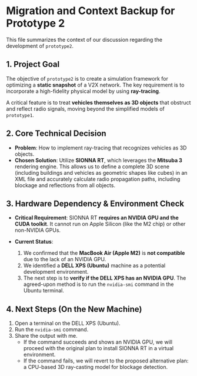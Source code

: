 # Migration and Context Backup for Prototype 2

This file summarizes the context of our discussion regarding the development of `prototype2`.

## 1. Project Goal

The objective of `prototype2` is to create a simulation framework for optimizing a **static snapshot** of a V2X network. The key requirement is to incorporate a high-fidelity physical model by using **ray-tracing**. 

A critical feature is to treat **vehicles themselves as 3D objects** that obstruct and reflect radio signals, moving beyond the simplified models of `prototype1`.

## 2. Core Technical Decision

- **Problem**: How to implement ray-tracing that recognizes vehicles as 3D objects.
- **Chosen Solution**: Utilize **SIONNA RT**, which leverages the **Mitsuba 3** rendering engine. This allows us to define a complete 3D scene (including buildings and vehicles as geometric shapes like cubes) in an XML file and accurately calculate radio propagation paths, including blockage and reflections from all objects.

## 3. Hardware Dependency & Environment Check

- **Critical Requirement**: SIONNA RT **requires an NVIDIA GPU and the CUDA toolkit**. It cannot run on Apple Silicon (like the M2 chip) or other non-NVIDIA GPUs.

- **Current Status**:
    1.  We confirmed that the **MacBook Air (Apple M2)** is **not compatible** due to the lack of an NVIDIA GPU.
    2.  We identified a **DELL XPS (Ubuntu)** machine as a potential development environment.
    3.  The next step is to **verify if the DELL XPS has an NVIDIA GPU**. The agreed-upon method is to run the `nvidia-smi` command in the Ubuntu terminal.

## 4. Next Steps (On the New Machine)

1.  Open a terminal on the DELL XPS (Ubuntu).
2.  Run the `nvidia-smi` command.
3.  Share the output with me.
    - If the command succeeds and shows an NVIDIA GPU, we will proceed with the original plan to install SIONNA RT in a virtual environment.
    - If the command fails, we will revert to the proposed alternative plan: a CPU-based 3D ray-casting model for blockage detection.
